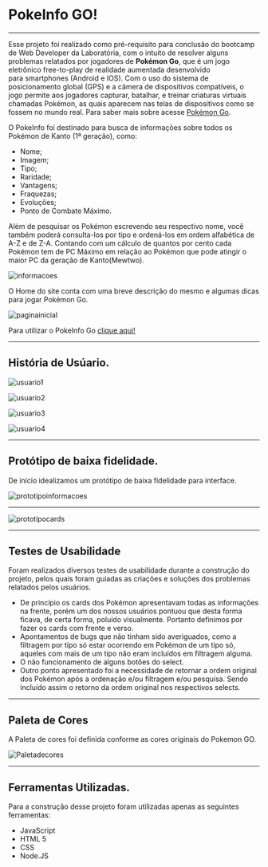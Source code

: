 # PokeInfo GO!

***

Esse projeto foi realizado como pré-requisito para conclusão do bootcamp de Web Developer da Laboratória, com o intuito de resolver alguns problemas relatados por jogadores de **Pokémon Go**, que é um jogo eletrônico free-to-play de realidade aumentada desenvolvido para smartphones (Android e IOS). Com o uso do sistema de posicionamento global (GPS) e a câmera de dispositivos compatíveis, o jogo permite aos jogadores capturar, batalhar, e treinar criaturas virtuais chamadas Pokémon, as quais aparecem nas telas de dispositivos como se fossem no mundo real. 
Para saber mais sobre acesse [Pokémon Go](https://pokemongolive.com/pt_br/).

O PokeInfo foi destinado para busca de informações sobre todos os Pokémon de Kanto (1ª geração), como:
* Nome;
* Imagem;
* Tipo;
* Raridade;
* Vantagens;
* Fraquezas;
* Evoluções;
* Ponto de Combate Máximo.
    
Além de pesquisar os Pokémon escrevendo seu respectivo nome, você também poderá consulta-los por tipo e ordená-los em ordem alfabética de A-Z e de Z-A. Contando com um cálculo de quantos por cento cada Pokémon tem de PC Máximo em relação ao Pokémon que pode atingir o maior PC da geração de Kanto(Mewtwo).

![informacoes](https://github.com/LauraDeperon/SAP005-data-lovers/blob/master/src/imagens/info-pokemon.png)

O Home do site conta com uma breve descrição do mesmo e algumas dicas para jogar Pokémon Go. 

![paginainicial](https://github.com/LauraDeperon/SAP005-data-lovers/blob/master/src/imagens/pagina-inicial.png)

Para utilizar o PokeInfo Go [clique aqui!](https://lauradeperon.github.io/SAP005-data-lovers/src/)

***

## História de Usúario.

![usuario1](https://github.com/LauraDeperon/SAP005-data-lovers/blob/master/src/imagens/historia1.jpg)

![usuario2](https://github.com/LauraDeperon/SAP005-data-lovers/blob/master/src/imagens/historia2.jpg)

![usuario3](https://github.com/LauraDeperon/SAP005-data-lovers/blob/master/src/imagens/historia3.jpg)

![usuario4](https://github.com/LauraDeperon/SAP005-data-lovers/blob/master/src/imagens/historia4.jpg)

***

## Protótipo de baixa fidelidade.

De início idealizamos um protótipo de baixa fidelidade para interface.

![prototipoinformacoes](https://github.com/LauraDeperon/SAP005-data-lovers/blob/master/src/imagens/prototipo1.jpg)

***
![prototipocards](https://github.com/LauraDeperon/SAP005-data-lovers/blob/master/src/imagens/prototipo2.jpg)

***

## Testes de Usabilidade 

Foram realizados diversos testes de usabilidade durante a construção do projeto, pelos quais foram guiadas as criações e soluções dos problemas relatados pelos usuários. 
* De princípio os cards dos Pokémon apresentavam todas as informações na frente, porém um dos nossos usuários pontuou que desta forma ficava, de certa forma, poluído visualmente. Portanto definimos por fazer os cards com frente e verso. 
* Apontamentos de bugs que não tinham sido averiguados, como a filtragem por tipo só estar ocorrendo em Pokémon de um tipo só, aqueles com mais de um tipo não eram incluídos em filtragem alguma. 
* O não funcionamento de alguns botões do select.
* Outro ponto apresentado foi a necessidade de retornar a ordem original dos Pokémon após a ordenação e/ou filtragem e/ou pesquisa. Sendo incluído assim o retorno da ordem original nos respectivos selects.

***

## Paleta de Cores

A Paleta de cores foi definida conforme as cores originais do Pokemon GO.

![Paletadecores](https://github.com/LauraDeperon/SAP005-data-lovers/blob/master/src/imagens/paletadecores.jpeg)

***

## Ferramentas Utilizadas.

Para a construção desse projeto foram utilizadas apenas as seguintes ferramentas:

* JavaScript
* HTML 5
* CSS
* Node.JS

